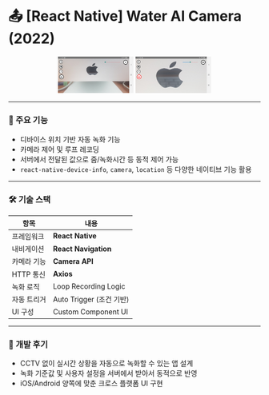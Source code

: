 # 📤 [React Native] Water AI Camera (2022)

<div align="center">
  <img src="assets/img/standby.png" width="30%" height="50%" />
  <img src="assets/img/recording.png" width="30%" height="50%" />
</div>

---

### 🎯 주요 기능

- 디바이스 위치 기반 자동 녹화 기능
- 카메라 제어 및 루프 레코딩
- 서버에서 전달된 값으로 줌/녹화시간 등 동적 제어 가능
- `react-native-device-info`, `camera`, `location` 등 다양한 네이티브 기능 활용

---

### 🛠 기술 스택

| 항목        | 내용                     |
| ----------- | ------------------------ |
| 프레임워크  | **React Native**         |
| 내비게이션  | **React Navigation**     |
| 카메라 기능 | **Camera API**           |
| HTTP 통신   | **Axios**                |
| 녹화 로직   | Loop Recording Logic     |
| 자동 트리거 | Auto Trigger (조건 기반) |
| UI 구성     | Custom Component UI      |

---

### 🧱 개발 후기

- CCTV 없이 실시간 상황을 자동으로 녹화할 수 있는 앱 설계
- 녹화 기준값 및 사용자 설정을 서버에서 받아서 동적으로 반영
- iOS/Android 양쪽에 맞춘 크로스 플랫폼 UI 구현
